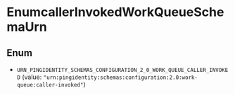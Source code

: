 

# EnumcallerInvokedWorkQueueSchemaUrn

## Enum


* `URN_PINGIDENTITY_SCHEMAS_CONFIGURATION_2_0_WORK_QUEUE_CALLER_INVOKED` (value: `"urn:pingidentity:schemas:configuration:2.0:work-queue:caller-invoked"`)



